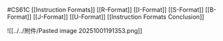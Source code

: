 #CS61C 
[[Instruction Formats]]
[[R-Format]]
[[I-Format]]
[[S-Format]]
[[B-Format]]
[[J-Format]]
[[U-Format]]
[[Instruction Formats Conclusion]]


![[../../附件/Pasted image 20251001191353.png]]